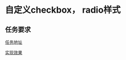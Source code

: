 # 自定义checkbox， radio样式

## 任务要求

[任务地址](http://ife.baidu.com/course/detail/id/23)

[实现效果](https://miaolegemie.github.io/IFE2017/nuomi/input/index.html)

